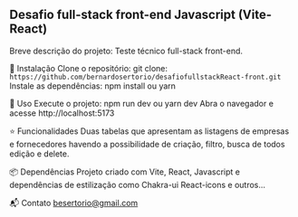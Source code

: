 ## Desafio full-stack front-end Javascript (Vite-React) ##

Breve descrição do projeto: Teste técnico full-stack front-end.

🚀 Instalação
Clone o repositório: git clone: `https://github.com/bernardosertorio/desafiofullstackReact-front.git`
Instale as dependências: npm install ou yarn

🔧 Uso
Execute o projeto: npm run dev ou yarn dev
Abra o navegador e acesse http://localhost:5173

⭐ Funcionalidades
Duas tabelas que apresentam as listagens de empresas e fornecedores havendo a possibilidade de criação, filtro, busca de todos
edição e delete.

📦 Dependências
Projeto criado com Vite, React, Javascript e dependências de estilização como Chakra-ui React-icons e outros...

📬 Contato
besertorio@gmail.com
